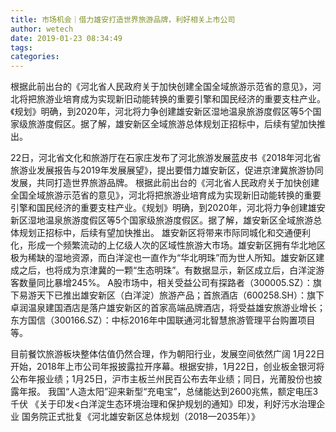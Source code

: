 ```yaml
---
title: 市场机会｜借力雄安打造世界旅游品牌，利好相关上市公司
author: wetech
date: 2019-01-23 08:34:49
tags: 
categories: 
---
```

根据此前出台的《河北省人民政府关于加快创建全国全域旅游示范省的意见》，河北将把旅游业培育成为实现新旧动能转换的重要引擎和国民经济的重要支柱产业。《规划》明确，到2020年，河北将力争创建雄安新区湿地温泉旅游度假区等5个国家级旅游度假区。据了解，雄安新区全域旅游总体规划正招标中，后续有望加快推出。
<!-- more -->
22日，河北省文化和旅游厅在石家庄发布了河北旅游发展蓝皮书《2018年河北省旅游业发展报告与2019年发展展望》，提出要借力雄安新区，促进京津冀旅游协同发展，共同打造世界旅游品牌。
根据此前出台的《河北省人民政府关于加快创建全国全域旅游示范省的意见》，河北将把旅游业培育成为实现新旧动能转换的重要引擎和国民经济的重要支柱产业。《规划》明确，到2020年，河北将力争创建雄安新区湿地温泉旅游度假区等5个国家级旅游度假区。据了解，雄安新区全域旅游总体规划正招标中，后续有望加快推出。
雄安新区将带来市际同城化和交通便利化，形成一个频繁流动的上亿级人次的区域性旅游大市场。雄安新区拥有华北地区极为稀缺的湿地资源，而白洋淀也一直作为“华北明珠”而为世人所知。雄安新区建成之后，也将成为京津冀的一颗“生态明珠”。有数据显示，新区成立后，白洋淀游客数量同比暴增245%。
A股市场中，相关受益公司有探路者（300005.SZ）：旗下易游天下已推出雄安新区（白洋淀）旅游产品；首旅酒店（600258.SH）：旗下卓润温泉建国酒店是落户雄安新区的首家高端品牌酒店，将受益雄安旅游业增长；东方国信（300166.SZ）：中标2016年中国联通河北智慧旅游管理平台购置项目等。
 
 
目前餐饮旅游板块整体估值仍然合理，作为朝阳行业，发展空间依然广阔
1月22日开始，2018年上市公司年报披露拉开序幕。根据安排，1月22日，创业板金银河将公布年报业绩；1月25日，沪市主板兰州民百公布去年业绩；同日，光莆股份也披露年报。
我国“人造太阳”迎来新型“充电宝”，总储能达到2600兆焦，额定电压3千伏
《关于印发<白洋淀生态环境治理和保护规划的通知》印发，利好污水治理企业
国务院正式批复《河北雄安新区总体规划（2018—2035年）》 

